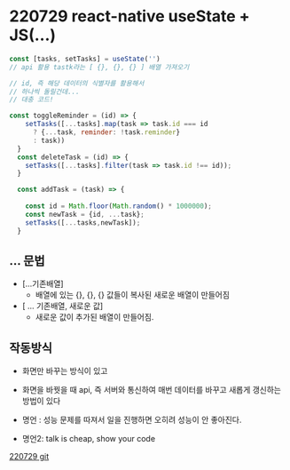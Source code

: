 # 220729 react-native useState + JS(…)

```jsx
const [tasks, setTasks] = useState('')
// api 활용 tastk라는 [ {}, {}, {} ] 배열 가져오기

// id, 즉 해당 데이터의 식별자를 활용해서
// 하나씩 돌릴건데...
// 대충 코드!

const toggleReminder = (id) => {
    setTasks([...tasks].map(task => task.id === id 
      ? {...task, reminder: !task.reminder} 
      : task))
  }
  const deleteTask = (id) => {
    setTasks([...tasks].filter(task => task.id !== id));
  }

  const addTask = (task) => {
    
    const id = Math.floor(Math.random() * 1000000);
    const newTask = {id, ...task};
    setTasks([...tasks,newTask]);
  }
```

## … 문법

- […기존배열]
    - 배열에 있는 {}, {}, {} 값들이 복사된 새로운 배열이 만들어짐
- [ … 기존배열, 새로운 값]
    - 새로운 값이 추가된 배열이 만들어짐.

 

## 작동방식

- 화면만 바꾸는 방식이 있고
- 화면을 바꿧을 때 api, 즉 서버와 통신하여 매번 데이터를 바꾸고 새롭게 갱신하는 방법이 있다

- 명언 : 성능 문제를 따져서 일을 진행하면 오히려 성능이 안 좋아진다.
- 명언2: talk is cheap, show your code

[220729 git](https://www.notion.so/220729-git-3ca947c5aad940ad9968e6d041524c16)